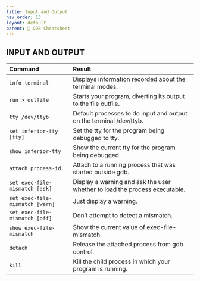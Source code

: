 ```yaml
---
title: Input and Output
nav_order: 13
layout: default
parent: 📑 GDB Cheatsheet
---
```


## **INPUT AND OUTPUT**

| Command                         | Result                                                                     |
| :------------------------------ | :------------------------------------------------------------------------- |
| `info terminal`                 | Displays information recorded about the terminal modes.                    |
| `run > outfile`                 | Starts your program, diverting its output to the file outfile.             |
| `tty /dev/ttyb`                 | Default processes to do input and output on the terminal /dev/ttyb.        |
| `set inferior-tty [tty]`        | Set the tty for the program being debugged to tty.                         |
| `show inferior-tty`             | Show the current tty for the program being debugged.                       |
| `attach process-id`             | Attach to a running process that was started outside gdb.                  |
| `set exec-file-mismatch [ask]`  | Display a warning and ask the user whether to load the process executable. |
| `set exec-file-mismatch [warn]` | Just display a warning.                                                    |
| `set exec-file-mismatch [off]`  | Don’t attempt to detect a mismatch.                                        |
| `show exec-file-mismatch`       | Show the current value of exec-file-mismatch.                              |
| `detach`                        | Release the attached process from gdb control.                             |
| `kill`                          | Kill the child process in which your program is running.                   |